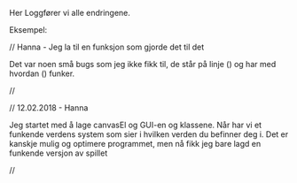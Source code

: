 Her Loggfører vi alle endringene.

Eksempel:

// Hanna - Jeg la til en funksjon som gjorde det til det
    
Det var noen små bugs som jeg ikke fikk til, de står på linje () og har med hvordan () funker.

//


// 12.02.2018 - Hanna

Jeg startet med å lage canvasEl og GUI-en og klassene. Når har vi et funkende verdens system som sier i hvilken verden du befinner deg i.
Det er kanskje mulig og optimere programmet, men nå fikk jeg bare lagd en funkende versjon av spillet

//